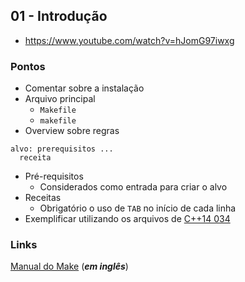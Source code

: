 ## 01 - Introdução

- https://www.youtube.com/watch?v=hJomG97iwxg

### Pontos

- Comentar sobre a instalação
- Arquivo principal
  - `Makefile`
  - `makefile`
- Overview sobre regras

```make
alvo: prerequisitos ...
  receita
```

- Pré-requisitos
  - Considerados como entrada para criar o alvo
- Receitas
  - Obrigatório o uso de `TAB` no início de cada linha
- Exemplificar utilizando os arquivos de [C++14 034](../cpp14/000-050/034.md)

### Links

[Manual do Make](https://www.gnu.org/software/make/manual/html_node/index.html) (***em inglês***)

